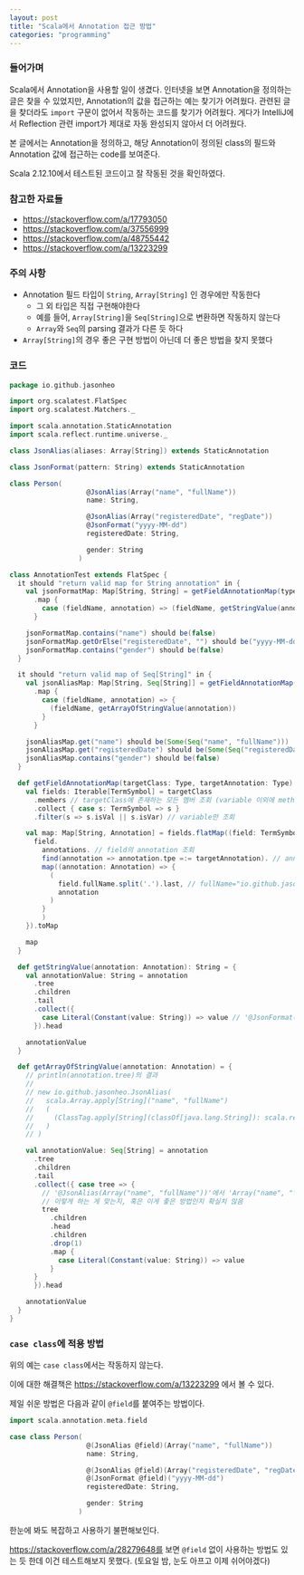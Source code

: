 ```yaml
---
layout: post
title: "Scala에서 Annotation 접근 방법"
categories: "programming"
---
```


### 들어가며

Scala에서 Annotation을 사용할 일이 생겼다. 인터넷을 보면 Annotation을 정의하는 글은 찾을 수 있었지만, Annotation의 값을 접근하는 예는 찾기가 어려웠다. 관련된 글을 찾더라도 `import` 구문이 없어서 작동하는 코드를 찾기가 어려웠다. 게다가 IntelliJ에서 Reflection 관련 import가 제대로 자동 완성되지 않아서 더 어려웠다.

본 글에서는 Annotation을 정의하고, 해당 Annotation이 정의된 class의 필드와 Annotation 값에 접근하는 code를 보여준다.

Scala 2.12.10에서 테스트된 코드이고 잘 작동된 것을 확인하였다.

### 참고한 자료들

- https://stackoverflow.com/a/17793050
- https://stackoverflow.com/a/37556999
- https://stackoverflow.com/a/48755442
- https://stackoverflow.com/a/13223299

### 주의 사항

- Annotation 필드 타입이 `String`, `Array[String]` 인 경우에만 작동한다
    - 그 외 타입은 직접 구현해야한다
    - 예를 들어, `Array[String]`을 `Seq[String]`으로 변환하면 작동하지 않는다
    - `Array`와 `Seq`의 parsing 결과가 다른 듯 하다
- `Array[String]`의 경우 좋은 구현 방법이 아닌데 더 좋은 방법을 찾지 못했다

### 코드

```scala
package io.github.jasonheo

import org.scalatest.FlatSpec
import org.scalatest.Matchers._

import scala.annotation.StaticAnnotation
import scala.reflect.runtime.universe._

class JsonAlias(aliases: Array[String]) extends StaticAnnotation

class JsonFormat(pattern: String) extends StaticAnnotation

class Person(
                   @JsonAlias(Array("name", "fullName"))
                   name: String,

                   @JsonAlias(Array("registeredDate", "regDate"))
                   @JsonFormat("yyyy-MM-dd")
                   registeredDate: String,

                   gender: String
                 )

class AnnotationTest extends FlatSpec {
  it should "return valid map for String annotation" in {
    val jsonFormatMap: Map[String, String] = getFieldAnnotationMap(typeOf[Person], typeOf[JsonFormat])
      .map {
        case (fieldName, annotation) => (fieldName, getStringValue(annotation))
      }

    jsonFormatMap.contains("name") should be(false)
    jsonFormatMap.getOrElse("registeredDate", "") should be("yyyy-MM-dd")
    jsonFormatMap.contains("gender") should be(false)
  }

  it should "return valid map of Seq[String]" in {
    val jsonAliasMap: Map[String, Seq[String]] = getFieldAnnotationMap(typeOf[Person], typeOf[JsonAlias])
      .map {
        case (fieldName, annotation) => {
          (fieldName, getArrayOfStringValue(annotation))
        }
      }

    jsonAliasMap.get("name") should be(Some(Seq("name", "fullName")))
    jsonAliasMap.get("registeredDate") should be(Some(Seq("registeredDate", "regDate")))
    jsonAliasMap.contains("gender") should be(false)
  }

  def getFieldAnnotationMap(targetClass: Type, targetAnnotation: Type): Map[String, Annotation] = {
    val fields: Iterable[TermSymbol] = targetClass
      .members // targetClass에 존재하는 모든 멤버 조회 (variable 이외에 method도 포함된다)
      .collect { case s: TermSymbol => s }
      .filter(s => s.isVal || s.isVar) // variable만 조회

    val map: Map[String, Annotation] = fields.flatMap((field: TermSymbol) => {
      field.
        annotations. // field의 annotation 조회
        find(annotation => annotation.tpe =:= targetAnnotation). // annotation의 type이 targetAnnotation인 것만 filtering
        map((annotation: Annotation) => {
          (
            field.fullName.split('.').last, // fullName="io.github.jasonheo.Person.name", split('.').last="name"
            annotation
          )
        }
        )
    }).toMap

    map
  }

  def getStringValue(annotation: Annotation): String = {
    val annotationValue: String = annotation
      .tree
      .children
      .tail
      .collect({
        case Literal(Constant(value: String)) => value // '@JsonFormat("yyyy-MM-dd")' 에서 "yyyy-MM-dd"만 발라내는 코드
      }).head

    annotationValue
  }

  def getArrayOfStringValue(annotation: Annotation) = {
    // println(annotation.tree)의 결과
    //
    // new io.github.jasonheo.JsonAlias(
    //   scala.Array.apply[String]("name", "fullName")
    //   (
    //     (ClassTag.apply[String](classOf[java.lang.String]): scala.reflect.ClassTag[String])
    //   )
    // )

    val annotationValue: Seq[String] = annotation
      .tree
      .children
      .tail
      .collect({ case tree => {
        // '@JsonAlias(Array("name", "fullName"))'에서 'Array("name", "fullName")'만 발라내는 코드
        // 이렇게 하는 게 맞는지, 혹은 이게 좋은 방법인지 확실치 않음
        tree
          .children
          .head
          .children
          .drop(1)
          .map {
            case Literal(Constant(value: String)) => value
          }
      }
      }).head

    annotationValue
  }
}
```

### `case class`에 적용 방법

위의 예는 `case class`에서는 작동하지 않는다.

이에 대한 해결책은 https://stackoverflow.com/a/13223299 에서 볼 수 있다.

제일 쉬운 방법은 다음과 같이 `@field`를 붙여주는 방법이다.

```scala
import scala.annotation.meta.field

case class Person(
                   @(JsonAlias @field)(Array("name", "fullName"))
                   name: String,

                   @(JsonAlias @field)(Array("registeredDate", "regDate"))
                   @(JsonFormat @field)("yyyy-MM-dd")
                   registeredDate: String,

                   gender: String
                 )

```

한눈에 봐도 복잡하고 사용하기 불편해보인다.

https://stackoverflow.com/a/28279648를 보면 `@field` 없이 사용하는 방법도 있는 듯 한데 이건 테스트해보지 못했다. (토요일 밤, 눈도 아프고 이제 쉬어야겠다)
